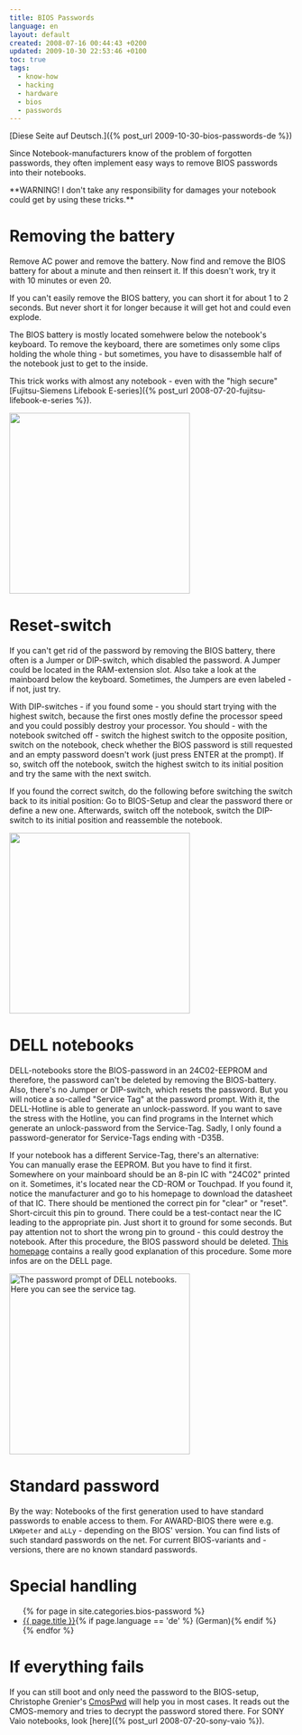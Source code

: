 ```yaml
---
title: BIOS Passwords
language: en
layout: default
created: 2008-07-16 00:44:43 +0200
updated: 2009-10-30 22:53:46 +0100
toc: true
tags:
  - know-how
  - hacking
  - hardware
  - bios
  - passwords
---
```

[Diese Seite auf Deutsch.]({% post_url 2009-10-30-bios-passwords-de %})

Since Notebook-manufacturers know of the problem of forgotten passwords, they often implement easy ways to remove BIOS
passwords into their notebooks.

<p><div class="notewarning" markdown="1">
**WARNING!  
I don't take any responsibility for damages your notebook could get by using these tricks.**
</div></p>


Removing the battery
====================

Remove AC power and remove the battery. Now find and remove the BIOS battery for about a minute and then reinsert it.
If this doesn't work, try it with 10 minutes or even 20.

If you can't easily remove the BIOS battery, you can short it for about 1 to 2 seconds. But never short it for longer
because it will get hot and could even explode.

The BIOS battery is mostly located somehwere below the notebook's keyboard. To remove the keyboard, there are sometimes
only some clips holding the whole thing - but sometimes, you have to disassemble half of the notebook just to get to
the inside.

This trick works with almost any notebook - even with the "high secure" [Fujitsu-Siemens Lifebook E-series]({% post_url 2008-07-20-fujitsu-lifebook-e-series %}).

<img src="{{ site.url }}/assets/baycomwb2_5.jpg" alt="" width="320" />


Reset-switch
============

If you can't get rid of the password by removing the BIOS battery, there often is a Jumper or DIP-switch, which
disabled the password. A Jumper could be located in the RAM-extension slot. Also take a look at the mainboard below the
keyboard. Sometimes, the Jumpers are even labeled - if not, just try.

With DIP-switches - if you found some - you should start trying with the highest switch, because the first ones mostly
define the processor speed and you could possibly destroy your processor. You should - with the notebook switched off -
switch the highest switch to the opposite position, switch on the notebook, check whether the BIOS password is still
requested and an empty password doesn't work (just press ENTER at the prompt). If so, switch off the notebook, switch
the highest switch to its initial position and try the same with the next switch.

If you found the correct switch, do the following before switching the switch back to its initial position: Go to
BIOS-Setup and clear the password there or define a new one. Afterwards, switch off the notebook, switch the DIP-switch
to its initial position and reassemble the notebook.

<img src="{{ site.url }}/assets/acer203tx3.jpg" alt="" width="320" />


DELL notebooks
==============

DELL-notebooks store the BIOS-password in an 24C02-EEPROM and therefore, the password can't be deleted by removing the
BIOS-battery. Also, there's no Jumper or DIP-switch, which resets the password. But you will notice a so-called
"Service Tag" at the password prompt. With it, the DELL-Hotline is able to generate an unlock-password. If you want to
save the stress with the Hotline, you can find programs in the Internet which generate an unlock-password from the
Service-Tag. Sadly, I only found a password-generator for Service-Tags ending with -D35B.

If your notebook has a different Service-Tag, there's an alternative:  
You can manually erase the EEPROM. But you have to find it first. Somewhere on your mainboard should be an 8-pin IC
with "24C02" printed on it. Sometimes, it's located near the CD-ROM or Touchpad. If you found it, notice the
manufacturer and go to his homepage to download the datasheet of that IC. There should be mentioned the correct pin
for "clear" or "reset". Short-circuit this pin to ground. There could be a test-contact near the IC leading to the
appropriate pin. Just short it to ground for some seconds. But pay attention not to short the wrong pin to ground -
this could destroy the notebook. After this procedure, the BIOS password should be deleted.
[This homepage](http://www.darkmagic.org/mike/dell-tag/dell/dell.html) contains a really good explanation of this
procedure. Some more infos are on the DELL page.

<img src="{{ site.url }}/assets/delllati.jpg" alt="The password prompt of DELL notebooks. Here you can see the service tag." width="320" />


Standard password
=================

By the way: Notebooks of the first generation used to have standard passwords to enable access to them. For AWARD-BIOS
there were e.g. `LKWpeter` and `aLLy` - depending on the BIOS' version. You can find lists of such standard passwords
on the net. For current BIOS-variants and -versions, there are no known standard passwords.


Special handling
================

<ul>
{% for page in site.categories.bios-password %}
    <li><a href="{{ page.url }}">{{ page.title }}</a>{% if page.language == 'de' %} (German){% endif %}</li>
{% endfor %}
</ul>


If everything fails
===================

If you can still boot and only need the password to the BIOS-setup, Christophe Grenier's
[CmosPwd](http://www.cgsecurity.org/wiki/CmosPwd) will help you in most cases. It reads out the CMOS-memory and tries
to decrypt the password stored there. For SONY Vaio notebooks, look [here]({% post_url 2008-07-20-sony-vaio %}).
